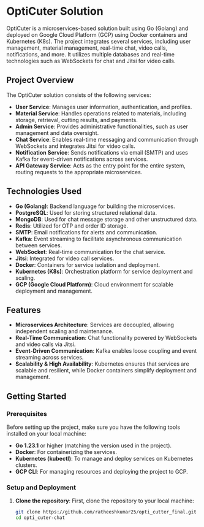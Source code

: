 # OptiCuter Solution

OptiCuter is a microservices-based solution built using Go (Golang) and deployed on Google Cloud Platform (GCP) using Docker containers and Kubernetes (K8s). The project integrates several services, including user management, material management, real-time chat, video calls, notifications, and more. It utilizes multiple databases and real-time technologies such as WebSockets for chat and Jitsi for video calls.

## Project Overview

The OptiCuter solution consists of the following services:

- **User Service**: Manages user information, authentication, and profiles.
- **Material Service**: Handles operations related to materials, including storage, retrieval, cutting results, and payments.
- **Admin Service**: Provides administrative functionalities, such as user management and data oversight.
- **Chat Service**: Enables real-time messaging and communication through WebSockets and integrates Jitsi for video calls.
- **Notification Service**: Sends notifications via email (SMTP) and uses Kafka for event-driven notifications across services.
- **API Gateway Service**: Acts as the entry point for the entire system, routing requests to the appropriate microservices.

## Technologies Used

- **Go (Golang)**: Backend language for building the microservices.
- **PostgreSQL**: Used for storing structured relational data.
- **MongoDB**: Used for chat message storage and other unstructured data.
- **Redis**: Utilized for OTP and order ID storage.
- **SMTP**: Email notifications for alerts and communication.
- **Kafka**: Event streaming to facilitate asynchronous communication between services.
- **WebSocket**: Real-time communication for the chat service.
- **Jitsi**: Integrated for video call services.
- **Docker**: Containers for service isolation and deployment.
- **Kubernetes (K8s)**: Orchestration platform for service deployment and scaling.
- **GCP (Google Cloud Platform)**: Cloud environment for scalable deployment and management.

## Features

- **Microservices Architecture**: Services are decoupled, allowing independent scaling and maintenance.
- **Real-Time Communication**: Chat functionality powered by WebSockets and video calls via Jitsi.
- **Event-Driven Communication**: Kafka enables loose coupling and event streaming across services.
- **Scalability & High Availability**: Kubernetes ensures that services are scalable and resilient, while Docker containers simplify deployment and management.

## Getting Started

### Prerequisites

Before setting up the project, make sure you have the following tools installed on your local machine:

- **Go 1.23.1** or higher (matching the version used in the project).
- **Docker**: For containerizing the services.
- **Kubernetes (kubectl)**: To manage and deploy services on Kubernetes clusters.
- **GCP CLI**: For managing resources and deploying the project to GCP.

### Setup and Deployment

1. **Clone the repository**:
   First, clone the repository to your local machine:
   ```bash
   git clone https://github.com/ratheeshkumar25/opti_cutter_final.git
   cd opti_cuter-chat
